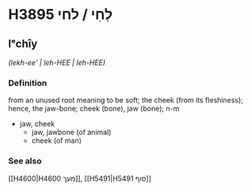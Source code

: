 # H3895 לְחִי / לחי

## lᵉchîy

_(lekh-ee' | leh-HEE | leh-HEE)_

### Definition

from an unused root meaning to be soft; the cheek (from its fleshiness); hence, the jaw-bone; cheek (bone), jaw (bone); n-m

- jaw, cheek
  - jaw, jawbone (of animal)
  - cheek (of man)

### See also

[[H4600|H4600 מעך]], [[H5491|H5491 סוף]]
